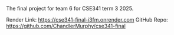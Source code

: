 The final project for team 6 for CSE341 term 3 2025.

Render Link: https://cse341-final-i3fm.onrender.com
GitHub Repo: https://github.com/ChandlerMurphy/cse341-final
